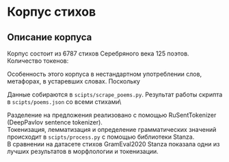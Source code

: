 # Корпус стихов

## Описание корпуса
Корпус состоит из 6787 стихов Серебряного века 125 поэтов.\
Количество токенов: 

Особенность этого корпуса в нестандартном употреблении слов, метафорах, в устаревших словах. Поскольку 

Данные собираются в `scipts/scrape_poems.py`. Результат работы скрипта в `scipts/poems.json` со всеми стихами\

Разделение на предложения реализовано с помощью RuSentTokenizer (DeepPavlov sentence tokenizer).\
Токенизация, лемматизация и определение грамматических значений происходит в `scipts/process.py` с помощью библиотеки Stanza.\
В сравнении на датасете стихов GramEval2020 Stanza показала одни из лучших результатов в морфлологии и токенизации.

